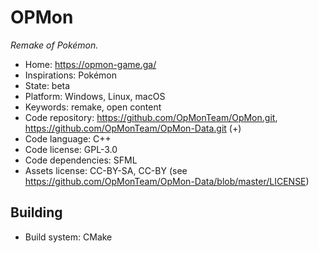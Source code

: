# OPMon

_Remake of Pokémon._

- Home: https://opmon-game.ga/
- Inspirations: Pokémon
- State: beta
- Platform: Windows, Linux, macOS
- Keywords: remake, open content
- Code repository: https://github.com/OpMonTeam/OpMon.git, https://github.com/OpMonTeam/OpMon-Data.git (+)
- Code language: C++
- Code license: GPL-3.0
- Code dependencies: SFML
- Assets license: CC-BY-SA, CC-BY (see https://github.com/OpMonTeam/OpMon-Data/blob/master/LICENSE)

## Building

- Build system: CMake
